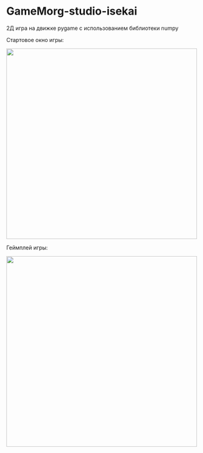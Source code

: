 # GameMorg-studio-isekai

2Д игра на движке pygame с использованием библиотеки numpy


Стартовое окно игры:

<img src="https://github.com/GameMorg/GameMorg-studio-isekai/assets/58044126/dd5180df-f60e-4d9f-a9cb-6459fe5c9c07" width="500">

Геймплей игры: 

<img src="https://github.com/GameMorg/GameMorg-studio-isekai/assets/58044126/f3af9519-5774-4e51-bdef-57bcdaebc220" width="500">

